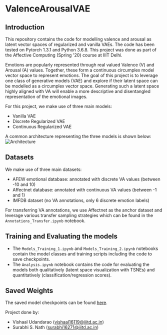 # ValenceArousalVAE

## Introduction
This repository contains the code for modelling valence and arousal as latent vector spaces of regularized and vanilla VAEs. The code has been tested on Pytorch 1.3.1 and Python 3.6.8. This project was done as part of the Affective Computing (Spring '20) course at IIIT Delhi.

Emotions are popularly represented through real valued Valence (V) and Arousal (A) values. Together, these form a continuous circumplex model vector space to represent emotions. The goal of this project is to leverage one class of generative models (VAE) and explore if their latent space can be modelled as a circumplex vector space. Generating such a latent space highly aligned with VA will enable a more descriptive and disentangled representation of the emotional images.

For this project, we make use of three main models:
- Vanilla VAE
- Discrete Regularized VAE
- Continuous Regularized VAE

A common architecture representing the three models is shown below:
![Architecture](https://github.com/vishaal27/ValenceArousalVAE/blob/master/Models/Model_Architecture.jpg)

## Datasets
We make use of three main datasets:
- AFEW emotional database: annotated with discrete VA values (between -10 and 10)
- Affectnet database: annotated with continuous VA values (between -1 and 1)
- IMFDB dataset (no VA annotations, only 6 discrete emotion labels)

For transferring VA annotations, we use Affectnet as the anchor dataset and leverage various transfer sampling strategies which can be found in the `Annotations_Transfer.ipynb` notebook.

## Training and Evaluating the models
- The `Models_Training_1.ipynb` and `Models_Training_2.ipynb` notebooks contain the model classes and training scripts including the code to save checkpoints.
- The `Analysis.ipynb` notebook contains the code for evaluating the models both qualitatively (latent space visualization with TSNEs) and quantitatively (classification/regression scores).

## Saved Weights
The saved model checkpoints can be found [here](https://drive.google.com/drive/folders/1WtyiefkL7juCL4fPAFTQQr92qWUuN6C1?usp=sharing).

Project done by:
- Vishaal Udandarao (vishaal16119@iiitd.ac.in)
- Surabhi S. Nath (surabhi16271@iiitd.ac.in)

